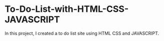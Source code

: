 # To-Do-List-with-HTML-CSS-JAVASCRIPT
In this project, I created a to do list site using HTML CSS and JAVASCRIPT.
